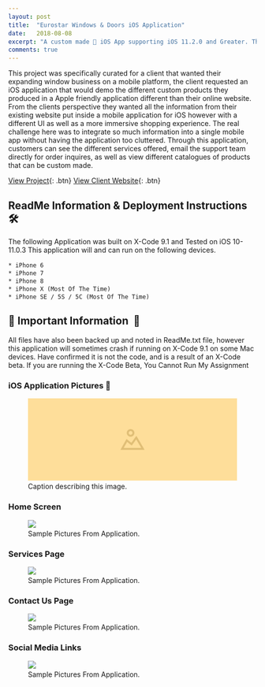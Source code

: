 ```yaml
---
layout: post
title:  "Eurostar Windows & Doors iOS Application"
date:   2018-08-08
excerpt: "A custom made 📱 iOS App supporting iOS 11.2.0 and Greater. This mobile app is for a local custom window business in Ottawa, Ontario, Canada 🇨🇦 "
comments: true
---
```


This project was specifically curated for a client that wanted their expanding window business on a mobile platform, the client requested an iOS application that would demo the different custom products they produced in a Apple friendly application different than their online website. From the clients perspective they wanted all the information from their existing website put inside a mobile application for iOS however with a different UI as well as a more immersive shopping experience. The real challenge here was to integrate so much information into a single mobile app without having the application too cluttered. Through this application, customers can see the different services offered, email the support team directly for order inquires, as well as view different catalogues of products that can be custom made.

[View Project](https://github.com/ImranJuma/EuroStarForiOS){: .btn} [View Client Website](https://www.eurostarwindows.ca){: .btn}

## ReadMe Information & Deployment Instructions  🛠

The following Application was built on X-Code 9.1 and Tested on iOS 10-11.0.3
This application will and can run on the following devices.

	* iPhone 6
	* iPhone 7
	* iPhone 8
	* iPhone X (Most Of The Time)
	* iPhone SE / 5S / 5C (Most Of The Time)

## 🔌  Important Information   🔌
All files have also been backed up and noted in ReadMe.txt file, however this application will sometimes crash if running on X-Code 9.1 on some Mac devices. Have confirmed it is not the code, and is a result of an X-Code beta. If you are running the X-Code Beta, You Cannot Run My Assignment


### iOS Application Pictures 📸

<figure>
	<img src="/img/img-1.png">
	<figcaption>Caption describing this image.</figcaption>
</figure>

### Home Screen

<figure class="third">
	<img src="http://placehold.it/600x300.jpg">
  <figcaption>Sample Pictures From Application.</figcaption>
</figure>

### Services Page

<figure class="third">
	<img src="http://placehold.it/600x300.jpg">
  <figcaption>Sample Pictures From Application.</figcaption>
</figure>

### Contact Us Page

<figure class="third">
	<img src="http://placehold.it/600x300.jpg">
  <figcaption>Sample Pictures From Application.</figcaption>
</figure>

### Social Media Links

<figure class="third">
	<img src="http://placehold.it/600x300.jpg">
  <figcaption>Sample Pictures From Application.</figcaption>
</figure
